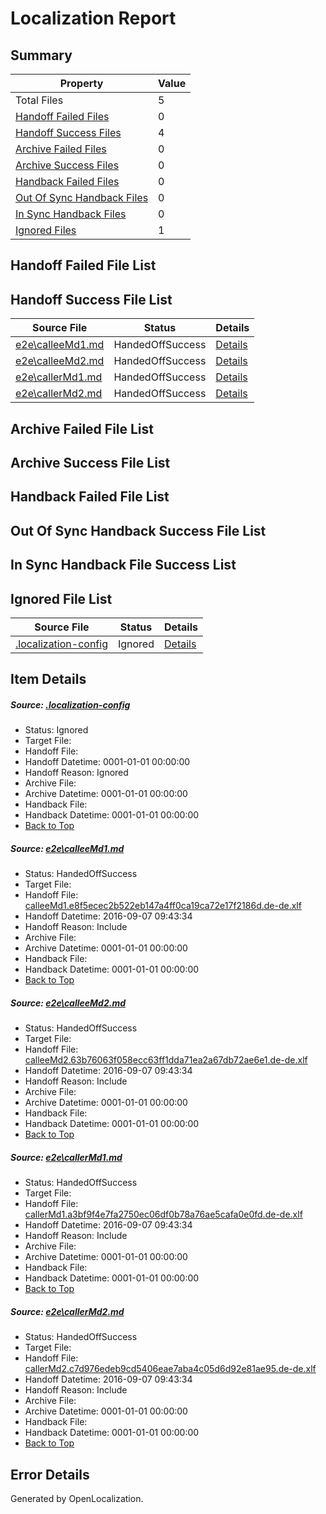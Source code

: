 # <a name='report-top'></a> Localization Report

## Summary
 Property | Value 
 -------- | ----- 
 Total Files | 5
[ Handoff Failed Files ](#handoff-failed-list)| 0
[ Handoff Success Files ](#handoff-success-list)| 4
[ Archive Failed Files ](#archive-failed-list)| 0
[ Archive Success Files ](#archive-success-list)| 0
[ Handback Failed Files ](#handback-failed-list)| 0
[ Out Of Sync Handback Files ](#outofsync-handback-success-list)| 0
[ In Sync Handback Files ](#insync-handback-success-list)| 0
[ Ignored Files ](#ignored-list)| 1

## <a name='handoff-failed-list'></a> Handoff Failed File List

## <a name='handoff-success-list'></a> Handoff Success File List
 Source File | Status | Details 
 ----------- | ------ | ------- 
 [e2e\calleeMd1.md](https://github.com/OpenLocalizationTestOrg/ol-test0/blob/945c2c3859069522c48b7db6f4ec84506b81bada/e2e/calleeMd1.md) | HandedOffSuccess | [Details](#5e088b26c39d5122ca1bca0beea9693c115bd3ab1)
 [e2e\calleeMd2.md](https://github.com/OpenLocalizationTestOrg/ol-test0/blob/945c2c3859069522c48b7db6f4ec84506b81bada/e2e/calleeMd2.md) | HandedOffSuccess | [Details](#491a4c32e44c730e96b6961c331fed9b458c990c2)
 [e2e\callerMd1.md](https://github.com/OpenLocalizationTestOrg/ol-test0/blob/945c2c3859069522c48b7db6f4ec84506b81bada/e2e/callerMd1.md) | HandedOffSuccess | [Details](#3e3ddb9901ceb3211915332beec2a88b046ad5b33)
 [e2e\callerMd2.md](https://github.com/OpenLocalizationTestOrg/ol-test0/blob/945c2c3859069522c48b7db6f4ec84506b81bada/e2e/callerMd2.md) | HandedOffSuccess | [Details](#88a9c3255fc77df58595f9eeb2a1623eb8ffe0c34)

## <a name='archive-failed-list'></a> Archive Failed File List

## <a name='archive-success-list'></a> Archive Success File List

## <a name='handback-failed-list'></a> Handback Failed File List

## <a name='outofsync-handback-success-list'></a> Out Of Sync Handback Success File List

## <a name='insync-handback-success-list'></a> In Sync Handback File Success List

## <a name='ignored-list'></a> Ignored File List
 Source File | Status | Details 
 ----------- | ------ | ------- 
 [.localization-config](https://github.com/OpenLocalizationTestOrg/ol-test0/blob/945c2c3859069522c48b7db6f4ec84506b81bada/.localization-config) | Ignored | [Details](#c268a05ecaa7ec85942ed632c29928ee5bd6da8d0)

## Item Details
##### <a name='c268a05ecaa7ec85942ed632c29928ee5bd6da8d0'></a> Source: [.localization-config](https://github.com/OpenLocalizationTestOrg/ol-test0/blob/945c2c3859069522c48b7db6f4ec84506b81bada/.localization-config)
* Status: Ignored
* Target File: 
* Handoff File: 
* Handoff Datetime: 0001-01-01 00:00:00
* Handoff Reason: Ignored
* Archive File: 
* Archive Datetime: 0001-01-01 00:00:00
* Handback File: 
* Handback Datetime: 0001-01-01 00:00:00
* [Back to Top](#report-top)

##### <a name='5e088b26c39d5122ca1bca0beea9693c115bd3ab1'></a> Source: [e2e\calleeMd1.md](https://github.com/OpenLocalizationTestOrg/ol-test0/blob/945c2c3859069522c48b7db6f4ec84506b81bada/e2e/calleeMd1.md)
* Status: HandedOffSuccess
* Target File: 
* Handoff File: [calleeMd1.e8f5ecec2b522eb147a4ff0ca19ca72e17f2186d.de-de.xlf](https://github.com/OpenLocalizationTestOrg/ol-test0-handoff/blob/c0b0bbdbc5b6c13a1a4e93de32745cf70e538d2a/ol-handoff/OpenLocalizationTestOrg/ol-test0-dede/yuwzho/ht/calleeMd1.e8f5ecec2b522eb147a4ff0ca19ca72e17f2186d.de-de.xlf)
* Handoff Datetime: 2016-09-07 09:43:34
* Handoff Reason: Include
* Archive File: 
* Archive Datetime: 0001-01-01 00:00:00
* Handback File: 
* Handback Datetime: 0001-01-01 00:00:00
* [Back to Top](#report-top)

##### <a name='491a4c32e44c730e96b6961c331fed9b458c990c2'></a> Source: [e2e\calleeMd2.md](https://github.com/OpenLocalizationTestOrg/ol-test0/blob/945c2c3859069522c48b7db6f4ec84506b81bada/e2e/calleeMd2.md)
* Status: HandedOffSuccess
* Target File: 
* Handoff File: [calleeMd2.63b76063f058ecc63ff1dda71ea2a67db72ae6e1.de-de.xlf](https://github.com/OpenLocalizationTestOrg/ol-test0-handoff/blob/c0b0bbdbc5b6c13a1a4e93de32745cf70e538d2a/ol-handoff/OpenLocalizationTestOrg/ol-test0-dede/yuwzho/ht/calleeMd2.63b76063f058ecc63ff1dda71ea2a67db72ae6e1.de-de.xlf)
* Handoff Datetime: 2016-09-07 09:43:34
* Handoff Reason: Include
* Archive File: 
* Archive Datetime: 0001-01-01 00:00:00
* Handback File: 
* Handback Datetime: 0001-01-01 00:00:00
* [Back to Top](#report-top)

##### <a name='3e3ddb9901ceb3211915332beec2a88b046ad5b33'></a> Source: [e2e\callerMd1.md](https://github.com/OpenLocalizationTestOrg/ol-test0/blob/945c2c3859069522c48b7db6f4ec84506b81bada/e2e/callerMd1.md)
* Status: HandedOffSuccess
* Target File: 
* Handoff File: [callerMd1.a3bf9f4e7fa2750ec06df0b78a76ae5cafa0e0fd.de-de.xlf](https://github.com/OpenLocalizationTestOrg/ol-test0-handoff/blob/c0b0bbdbc5b6c13a1a4e93de32745cf70e538d2a/ol-handoff/OpenLocalizationTestOrg/ol-test0-dede/yuwzho/ht/callerMd1.a3bf9f4e7fa2750ec06df0b78a76ae5cafa0e0fd.de-de.xlf)
* Handoff Datetime: 2016-09-07 09:43:34
* Handoff Reason: Include
* Archive File: 
* Archive Datetime: 0001-01-01 00:00:00
* Handback File: 
* Handback Datetime: 0001-01-01 00:00:00
* [Back to Top](#report-top)

##### <a name='88a9c3255fc77df58595f9eeb2a1623eb8ffe0c34'></a> Source: [e2e\callerMd2.md](https://github.com/OpenLocalizationTestOrg/ol-test0/blob/945c2c3859069522c48b7db6f4ec84506b81bada/e2e/callerMd2.md)
* Status: HandedOffSuccess
* Target File: 
* Handoff File: [callerMd2.c7d976edeb9cd5406eae7aba4c05d6d92e81ae95.de-de.xlf](https://github.com/OpenLocalizationTestOrg/ol-test0-handoff/blob/c0b0bbdbc5b6c13a1a4e93de32745cf70e538d2a/ol-handoff/OpenLocalizationTestOrg/ol-test0-dede/yuwzho/ht/callerMd2.c7d976edeb9cd5406eae7aba4c05d6d92e81ae95.de-de.xlf)
* Handoff Datetime: 2016-09-07 09:43:34
* Handoff Reason: Include
* Archive File: 
* Archive Datetime: 0001-01-01 00:00:00
* Handback File: 
* Handback Datetime: 0001-01-01 00:00:00
* [Back to Top](#report-top)


## Error Details

Generated by OpenLocalization.
